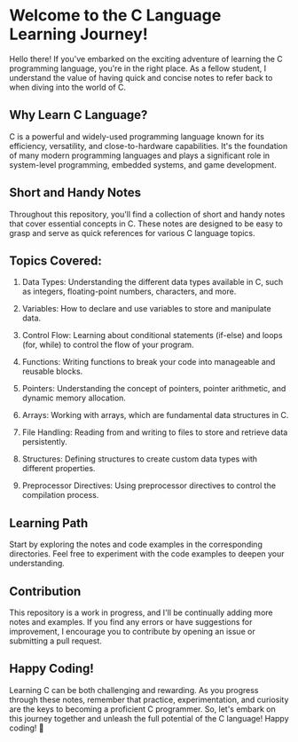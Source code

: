 # Welcome to the C Language Learning Journey!

Hello there! If you've embarked on the exciting adventure of learning the C programming language, you're in the right place. As a fellow student, I understand the value of having quick and concise notes to refer back to when diving into the world of C.

## Why Learn C Language?

C is a powerful and widely-used programming language known for its efficiency, versatility, and close-to-hardware capabilities. It's the foundation of many modern programming languages and plays a significant role in system-level programming, embedded systems, and game development.

## Short and Handy Notes

Throughout this repository, you'll find a collection of short and handy notes that cover essential concepts in C. These notes are designed to be easy to grasp and serve as quick references for various C language topics.

## Topics Covered:

1. Data Types: Understanding the different data types available in C, such as integers, floating-point numbers, characters, and more.

2. Variables: How to declare and use variables to store and manipulate data.

3. Control Flow: Learning about conditional statements (if-else) and loops (for, while) to control the flow of your program.

4. Functions: Writing functions to break your code into manageable and reusable blocks.

5. Pointers: Understanding the concept of pointers, pointer arithmetic, and dynamic memory allocation.

6. Arrays: Working with arrays, which are fundamental data structures in C.

7. File Handling: Reading from and writing to files to store and retrieve data persistently.

8. Structures: Defining structures to create custom data types with different properties.

9. Preprocessor Directives: Using preprocessor directives to control the compilation process.

## Learning Path

Start by exploring the notes and code examples in the corresponding directories. Feel free to experiment with the code examples to deepen your understanding.

## Contribution

This repository is a work in progress, and I'll be continually adding more notes and examples. If you find any errors or have suggestions for improvement, I encourage you to contribute by opening an issue or submitting a pull request.

## Happy Coding!

Learning C can be both challenging and rewarding. As you progress through these notes, remember that practice, experimentation, and curiosity are the keys to becoming a proficient C programmer. So, let's embark on this journey together and unleash the full potential of the C language! Happy coding! 🚀
